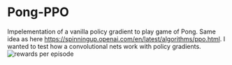 # Pong-PPO
Impelementation of a vanilla policy gradient to play game of Pong. Same idea as here https://spinningup.openai.com/en/latest/algorithms/ppo.html. I wanted to test how a convolutional nets work with policy gradients.
![rewards per episode](https://user-images.githubusercontent.com/24964453/151505421-2f6cac5e-9a60-4636-b0c7-80eeed73edc6.png)
